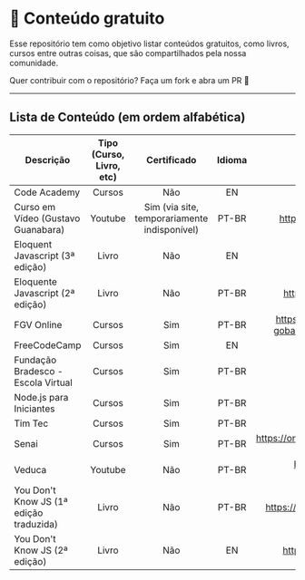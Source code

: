 # 📌 Conteúdo gratuito

Esse repositório tem como objetivo listar conteúdos gratuitos, como livros, cursos entre outras coisas, que são compartilhados pela nossa comunidade.

Quer contribuir com o repositório? Faça um fork e abra um PR 🥰

---


## Lista de Conteúdo (em ordem alfabética)

| Descrição      | Tipo (Curso, Livro, etc)           | Certificado | Idioma | Link  |
| ------------- |:-------------:| :-----:| :-----:|:-----:|
| Code Academy | Cursos | Não | EN | https://www.codecademy.com/ |
| Curso em Vídeo (Gustavo Guanabara) | Youtube | Sim (via site, temporariamente indisponível) | PT-BR | https://www.youtube.com/user/cursosemvideo/
| Eloquent Javascript (3ª edição)| Livro | Não | EN | https://eloquentjavascript.net/ |
| Eloquente Javascript (2ª edição)| Livro | Não | PT-BR | https://braziljs.github.io/eloquente-javascript/ |
| FGV Online | Cursos | Sim | PT-BR | https://www5.fgv.br/fgvonline/Cursos/Gratuitos/?goback=%2Egde_1876153_member_208379733 |
| FreeCodeCamp | Cursos | Sim | EN | https://www.freecodecamp.org/ |
| Fundação Bradesco - Escola Virtual | Cursos | Sim | PT-BR | https://www.ev.org.br/ |
| Node.js para Iniciantes | Cursos | Sim | PT-BR | https://treinamento.nodebr.org/ |
| Tim Tec | Cursos | Sim | PT-BR | https://cursos.timtec.com.br/ |
| Senai | Cursos | Sim | PT-BR | https://online.sp.senai.br/institucional/3722/3840/cursos-gratuitos | 
| Veduca | Youtube | Não | PT-BR | https://www.youtube.com/channel/UCJ-RnyVCbsTzADE4S7SSE3w/playlists |
| You Don't Know JS (1ª edição traduzida) | Livro | Não | PT-BR | https://github.com/cezaraugusto/You-Dont-Know-JS
| You Don't Know JS (2ª edição) | Livro | Não | EN | https://github.com/getify/You-Dont-Know-JS
